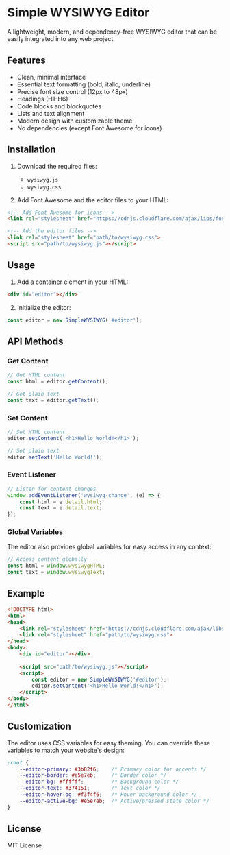 # Simple WYSIWYG Editor

A lightweight, modern, and dependency-free WYSIWYG editor that can be easily integrated into any web project.

## Features

- Clean, minimal interface
- Essential text formatting (bold, italic, underline)
- Precise font size control (12px to 48px)
- Headings (H1-H6)
- Code blocks and blockquotes
- Lists and text alignment
- Modern design with customizable theme
- No dependencies (except Font Awesome for icons)

## Installation

1. Download the required files:
   - `wysiwyg.js`
   - `wysiwyg.css`

2. Add Font Awesome and the editor files to your HTML:
```html
<!-- Add Font Awesome for icons -->
<link rel="stylesheet" href="https://cdnjs.cloudflare.com/ajax/libs/font-awesome/6.5.1/css/all.min.css">

<!-- Add the editor files -->
<link rel="stylesheet" href="path/to/wysiwyg.css">
<script src="path/to/wysiwyg.js"></script>
```

## Usage

1. Add a container element in your HTML:
```html
<div id="editor"></div>
```

2. Initialize the editor:
```javascript
const editor = new SimpleWYSIWYG('#editor');
```

## API Methods

### Get Content
```javascript
// Get HTML content
const html = editor.getContent();

// Get plain text
const text = editor.getText();
```

### Set Content
```javascript
// Set HTML content
editor.setContent('<h1>Hello World!</h1>');

// Set plain text
editor.setText('Hello World!');
```

### Event Listener
```javascript
// Listen for content changes
window.addEventListener('wysiwyg-change', (e) => {
    const html = e.detail.html;
    const text = e.detail.text;
});
```

### Global Variables
The editor also provides global variables for easy access in any context:
```javascript
// Access content globally
const html = window.wysiwygHTML;
const text = window.wysiwygText;
```

## Example

```html
<!DOCTYPE html>
<html>
<head>
    <link rel="stylesheet" href="https://cdnjs.cloudflare.com/ajax/libs/font-awesome/6.5.1/css/all.min.css">
    <link rel="stylesheet" href="path/to/wysiwyg.css">
</head>
<body>
    <div id="editor"></div>
    
    <script src="path/to/wysiwyg.js"></script>
    <script>
        const editor = new SimpleWYSIWYG('#editor');
        editor.setContent('<h1>Hello World!</h1>');
    </script>
</body>
</html>
```

## Customization

The editor uses CSS variables for easy theming. You can override these variables to match your website's design:

```css
:root {
    --editor-primary: #3b82f6;    /* Primary color for accents */
    --editor-border: #e5e7eb;     /* Border color */
    --editor-bg: #ffffff;         /* Background color */
    --editor-text: #374151;       /* Text color */
    --editor-hover-bg: #f3f4f6;   /* Hover background color */
    --editor-active-bg: #e5e7eb;  /* Active/pressed state color */
}
```

## License

MIT License 